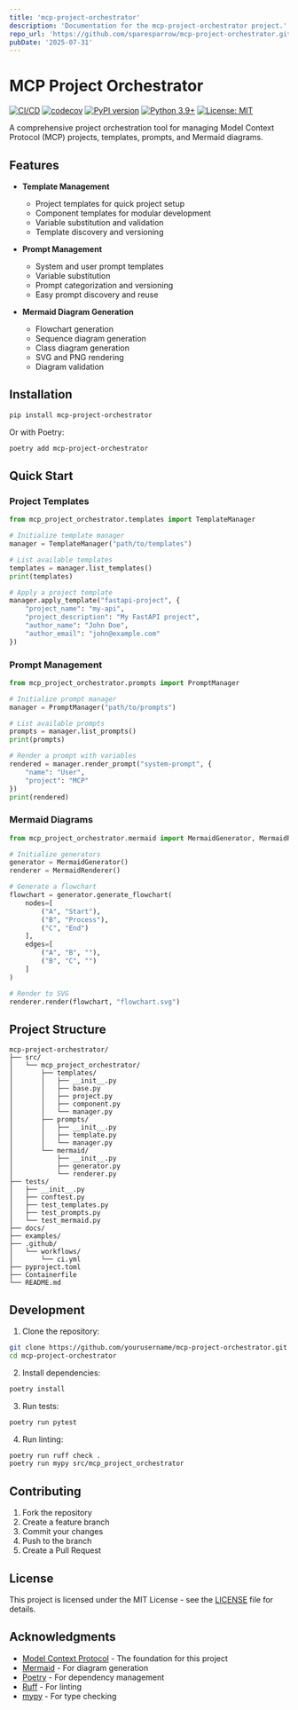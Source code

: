 ```yaml
---
title: 'mcp-project-orchestrator'
description: 'Documentation for the mcp-project-orchestrator project.'
repo_url: 'https://github.com/sparesparrow/mcp-project-orchestrator.git'
pubDate: '2025-07-31'
---
```



# MCP Project Orchestrator

[![CI/CD](https://github.com/yourusername/mcp-project-orchestrator/actions/workflows/ci.yml/badge.svg)](https://github.com/yourusername/mcp-project-orchestrator/actions/workflows/ci.yml)
[![codecov](https://codecov.io/gh/yourusername/mcp-project-orchestrator/branch/main/graph/badge.svg)](https://codecov.io/gh/yourusername/mcp-project-orchestrator)
[![PyPI version](https://badge.fury.io/py/mcp-project-orchestrator.svg)](https://badge.fury.io/py/mcp-project-orchestrator)
[![Python 3.9+](https://img.shields.io/badge/python-3.9+-blue.svg)](https://www.python.org/downloads/)
[![License: MIT](https://img.shields.io/badge/License-MIT-yellow.svg)](https://opensource.org/licenses/MIT)

A comprehensive project orchestration tool for managing Model Context Protocol (MCP) projects, templates, prompts, and Mermaid diagrams.

## Features

- **Template Management**
  - Project templates for quick project setup
  - Component templates for modular development
  - Variable substitution and validation
  - Template discovery and versioning

- **Prompt Management**
  - System and user prompt templates
  - Variable substitution
  - Prompt categorization and versioning
  - Easy prompt discovery and reuse

- **Mermaid Diagram Generation**
  - Flowchart generation
  - Sequence diagram generation
  - Class diagram generation
  - SVG and PNG rendering
  - Diagram validation

## Installation

```bash
pip install mcp-project-orchestrator
```

Or with Poetry:

```bash
poetry add mcp-project-orchestrator
```

## Quick Start

### Project Templates

```python
from mcp_project_orchestrator.templates import TemplateManager

# Initialize template manager
manager = TemplateManager("path/to/templates")

# List available templates
templates = manager.list_templates()
print(templates)

# Apply a project template
manager.apply_template("fastapi-project", {
    "project_name": "my-api",
    "project_description": "My FastAPI project",
    "author_name": "John Doe",
    "author_email": "john@example.com"
})
```

### Prompt Management

```python
from mcp_project_orchestrator.prompts import PromptManager

# Initialize prompt manager
manager = PromptManager("path/to/prompts")

# List available prompts
prompts = manager.list_prompts()
print(prompts)

# Render a prompt with variables
rendered = manager.render_prompt("system-prompt", {
    "name": "User",
    "project": "MCP"
})
print(rendered)
```

### Mermaid Diagrams

```python
from mcp_project_orchestrator.mermaid import MermaidGenerator, MermaidRenderer

# Initialize generators
generator = MermaidGenerator()
renderer = MermaidRenderer()

# Generate a flowchart
flowchart = generator.generate_flowchart(
    nodes=[
        ("A", "Start"),
        ("B", "Process"),
        ("C", "End")
    ],
    edges=[
        ("A", "B", ""),
        ("B", "C", "")
    ]
)

# Render to SVG
renderer.render(flowchart, "flowchart.svg")
```

## Project Structure

```
mcp-project-orchestrator/
├── src/
│   └── mcp_project_orchestrator/
│       ├── templates/
│       │   ├── __init__.py
│       │   ├── base.py
│       │   ├── project.py
│       │   ├── component.py
│       │   └── manager.py
│       ├── prompts/
│       │   ├── __init__.py
│       │   ├── template.py
│       │   └── manager.py
│       └── mermaid/
│           ├── __init__.py
│           ├── generator.py
│           └── renderer.py
├── tests/
│   ├── __init__.py
│   ├── conftest.py
│   ├── test_templates.py
│   ├── test_prompts.py
│   └── test_mermaid.py
├── docs/
├── examples/
├── .github/
│   └── workflows/
│       └── ci.yml
├── pyproject.toml
├── Containerfile
└── README.md
```

## Development

1. Clone the repository:
```bash
git clone https://github.com/yourusername/mcp-project-orchestrator.git
cd mcp-project-orchestrator
```

2. Install dependencies:
```bash
poetry install
```

3. Run tests:
```bash
poetry run pytest
```

4. Run linting:
```bash
poetry run ruff check .
poetry run mypy src/mcp_project_orchestrator
```

## Contributing

1. Fork the repository
2. Create a feature branch
3. Commit your changes
4. Push to the branch
5. Create a Pull Request

## License

This project is licensed under the MIT License - see the [LICENSE](LICENSE) file for details.

## Acknowledgments

- [Model Context Protocol](https://github.com/yourusername/model-context-protocol) - The foundation for this project
- [Mermaid](https://mermaid-js.github.io/mermaid/) - For diagram generation
- [Poetry](https://python-poetry.org/) - For dependency management
- [Ruff](https://github.com/astral-sh/ruff) - For linting
- [mypy](https://mypy.readthedocs.io/) - For type checking